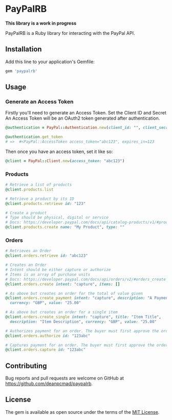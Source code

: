 # PayPalRB

**This library is a work in progress**

PayPalRB is a Ruby library for interacting with the PayPal API.

## Installation

Add this line to your application's Gemfile:

```ruby
gem 'paypalrb'
```

## Usage

### Generate an Access Token

Firstly you'll need to generate an Access Token. Set the Client ID and Secret
An Access Token will be an OAuth2 token generated after authentication. 


```ruby
@authentication = PayPal::Authentication.new(client_id: "", client_secret: "")

@authentication.get_token
# =>  #<PayPal::AccessToken access_token="abc123", expires_in=123 
```

Then once you have an access token, set it like so:

```ruby
@client = PayPal::Client.new(access_token: "abc123")
```

### Products

```ruby
# Retrieve a list of products
@client.products.list

# Retrieve a product by its ID
@client.products.retrieve id: "123"

# Create a product
# Type should be physical, digital or service
# Docs: https://developer.paypal.com/docs/api/catalog-products/v1/#products_create
@client.products.create name: "My Product", type: ""
```

### Orders

```ruby
# Retrieves an Order
@client.orders.retrieve id: "abc123"

# Creates an Order
# Intent should be either capture or authorize
# Items is an array of purchase units
# Docs: https://developer.paypal.com/docs/api/orders/v2/#orders_create
@client.orders.create intent: "capture", items: []

# As above but creates an order for the total of value given
@client.orders.create_payment intent: "capture", description: "A Payment",
  currency: "GBP", value: "25.00"

# As above but creates an order for a single item
@client.orders.create_single intent: "capture", title: "Item Title",
  description: "Item Description", currency: "GBP", value: "25.00"

# Authorizes payment for an order. The buyer must first approve the order.
@client.orders.authorize id: "123abc"

# Captures payment for an order. The buyer must first approve the order.
@client.orders.capture id: "123abc"
```

## Contributing

Bug reports and pull requests are welcome on GitHub at https://github.com/deanpcmad/paypalrb.

## License

The gem is available as open source under the terms of the [MIT License](https://opensource.org/licenses/MIT).
